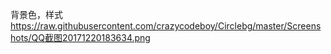 背景色，样式
https://raw.githubusercontent.com/crazycodeboy/Circlebg/master/Screenshots/QQ截图20171220183634.png